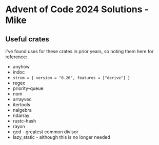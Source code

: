 # Advent of Code 2024 Solutions - Mike

## Useful crates

I've found uses for these crates in prior years, so noting them here for reference:

- anyhow
- indoc
- `strum = { version = "0.26", features = ["derive"] }`
- regex
- priority-queue
- nom
- arrayvec
- itertools
- nalgebra
- ndarray
- rustc-hash
- rayon
- gcd - greatest common divisor
- lazy_static - although this is no longer needed


